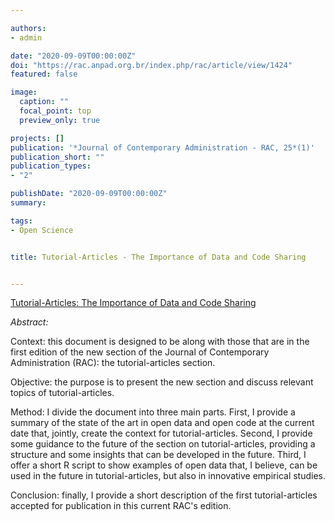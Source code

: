 ```yaml
---

authors:
- admin

date: "2020-09-09T00:00:00Z"
doi: "https://rac.anpad.org.br/index.php/rac/article/view/1424"
featured: false

image: 
  caption: ""
  focal_point: top
  preview_only: true

projects: []
publication: '*Journal of Contemporary Administration - RAC, 25*(1)'
publication_short: ""
publication_types:
- "2"

publishDate: "2020-09-09T00:00:00Z"
summary: 

tags:
- Open Science


title: Tutorial-Articles - The Importance of Data and Code Sharing


---
```


<script type="text/javascript" src="//cdn.plu.mx/widget-popup.js"></script>

<a href="https://plu.mx/plum/a/?doi=10.1590%2F1982-7849rac2021200212" data-popup="right" data-size="large" class="plumx-plum-print-popup" data-site="plum" data-hide-when-empty="true">Tutorial-Articles: The Importance of Data and Code Sharing</a>


*Abstract:*

Context: this document is designed to be along with those that are in the first edition of the new section of the Journal of Contemporary Administration (RAC): the tutorial-articles section. 

Objective: the purpose is to present the new section and discuss relevant topics of tutorial-articles. 

Method: I divide the document into three main parts. First, I provide a summary of the state of the art in open data and open code at the current date that, jointly, create the context for tutorial-articles. Second, I provide some guidance to the future of the section on tutorial-articles, providing a structure and some insights that can be developed in the future. Third, I offer a short R script to show examples of open data that, I believe, can be used in the future in tutorial-articles, but also in innovative empirical studies. 

Conclusion: finally, I provide a short description of the first tutorial-articles accepted for publication in this current RAC's edition.
